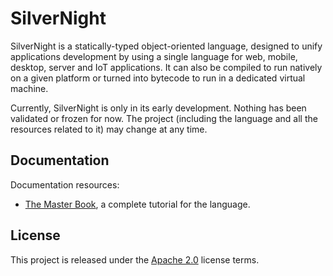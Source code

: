 # SilverNight

SilverNight is a statically-typed object-oriented language, designed to unify applications development by using a single language for web, mobile, desktop, server and IoT applications. It can also be compiled to run natively on a given platform or turned into bytecode to run in a dedicated virtual machine.

Currently, SilverNight is only in its early development. Nothing has been validated or frozen for now. The project (including the language and all the resources related to it) may change at any time.

## Documentation

Documentation resources:

* [The Master Book](docs/master.md), a complete tutorial for the language.

## License

This project is released under the [Apache 2.0](LICENSE.md) license terms.
